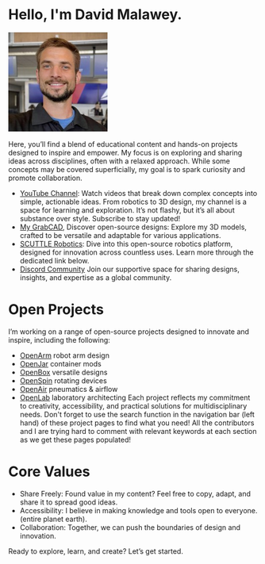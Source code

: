 # Hello, I'm David Malawey.

![David Malawey](img/1699384920784.jpeg ':class=image-border-rounded')

Here, you’ll find a blend of educational content and hands-on projects designed to inspire and empower. My focus is on exploring and sharing ideas across disciplines, often with a relaxed approach. While some concepts may be covered superficially, my goal is to spark curiosity and promote collaboration.

* [YouTube Channel](https://www.youtube.com/@davidmalawey): Watch videos that break down complex concepts into simple, actionable ideas. From robotics to 3D design, my channel is a space for learning and exploration. It’s not flashy, but it’s all about substance over style. Subscribe to stay updated!
* [My GrabCAD](https://grabcad.com/david.m-50), Discover open-source designs: Explore my 3D models, crafted to be versatile and adaptable for various applications.
* [SCUTTLE Robotics](http://scuttlerobot.org): Dive into this open-source robotics platform, designed for innovation across countless uses. Learn more through the dedicated link below.
* [Discord Community](https://discord.gg/Ga3A3csy) Join our supportive space for sharing designs, insights, and expertise as a global community.

# Open Projects

I’m working on a range of open-source projects designed to innovate and inspire, including the following:
* [OpenArm](https://bit.ly/openarm) robot arm design
* [OpenJar](https://bit.ly/openjarproject_v1) container mods
* [OpenBox](https://bit.ly/openboxproject) versatile designs
* [OpenSpin](https:/bit.ly/openspinproject) rotating devices
* [OpenAir](https://bit.ly/openairproject) pneumatics & airflow
* [OpenLab](https://bit.ly/openlabproject) laboratory architecting
Each project reflects my commitment to creativity, accessibility, and practical solutions for multidisciplinary needs.  Don't forget to use the search function in the navigation bar (left hand) of these project pages to find what you need!  All the contributors and I are trying hard to comment with relevant keywords at each section as we get these pages populated!

# Core Values

- Share Freely: Found value in my content? Feel free to copy, adapt, and share it to spread good ideas.
- Accessibility: I believe in making knowledge and tools open to everyone. (entire planet earth).
- Collaboration: Together, we can push the boundaries of design and innovation.

Ready to explore, learn, and create? Let’s get started.
